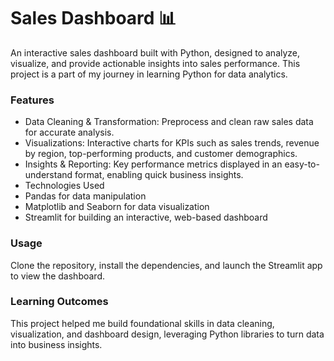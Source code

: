 # **Sales Dashboard** 📊
An interactive sales dashboard built with Python, designed to analyze, visualize, and provide actionable insights into sales performance. This project is a part of my journey in learning Python for data analytics.

### **Features**
- Data Cleaning & Transformation: Preprocess and clean raw sales data for accurate analysis.
- Visualizations: Interactive charts for KPIs such as sales trends, revenue by region, top-performing products, and customer demographics.
- Insights & Reporting: Key performance metrics displayed in an easy-to-understand format, enabling quick business insights.
- Technologies Used
- Pandas for data manipulation
- Matplotlib and Seaborn for data visualization
- Streamlit for building an interactive, web-based dashboard

### **Usage**
Clone the repository, install the dependencies, and launch the Streamlit app to view the dashboard.

### **Learning Outcomes**
This project helped me build foundational skills in data cleaning, visualization, and dashboard design, leveraging Python libraries to turn data into business insights.
